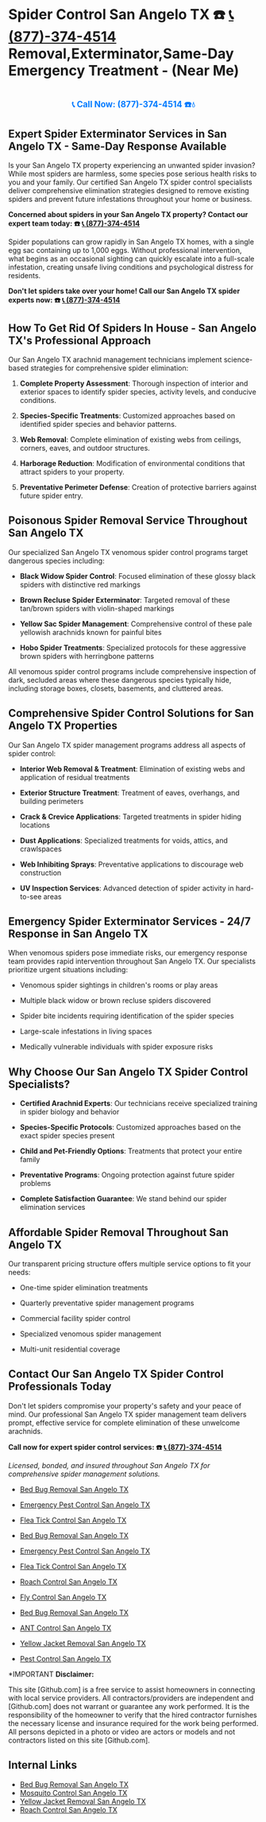 # Spider Control San Angelo TX ☎️ [📞 (877)-374-4514](https://pest-control-4514.netlify.app) Removal,Exterminator,Same-Day Emergency Treatment - (Near Me)
# 

<p align="center" style="font-size: 1.2em; font-weight: bold; margin: 20px 0;">
  <a href="https://pest-control-4514.netlify.app" target="_blank" style="color: #007BFF; text-decoration: none;">📞 Call Now: (877)-374-4514 ☎️💧</a>
</p>

## Expert Spider Exterminator Services in San Angelo TX - Same-Day Response Available

Is your San Angelo TX property experiencing an unwanted spider invasion? While most spiders are harmless, some species pose serious health risks to you and your family. Our certified San Angelo TX spider control specialists deliver comprehensive elimination strategies designed to remove existing spiders and prevent future infestations throughout your home or business.

**Concerned about spiders in your San Angelo TX property? Contact our expert team today: ☎️ [📞 (877)-374-4514](https://pest-control-4514.netlify.app)**

Spider populations can grow rapidly in San Angelo TX homes, with a single egg sac containing up to 1,000 eggs. Without professional intervention, what begins as an occasional sighting can quickly escalate into a full-scale infestation, creating unsafe living conditions and psychological distress for residents.

**Don't let spiders take over your home! Call our San Angelo TX spider experts now: ☎️ [📞 (877)-374-4514](https://pest-control-4514.netlify.app)**

## How To Get Rid Of Spiders In House - San Angelo TX's Professional Approach

Our San Angelo TX arachnid management technicians implement science-based strategies for comprehensive spider elimination:

1. **Complete Property Assessment**: Thorough inspection of interior and exterior spaces to identify spider species, activity levels, and conducive conditions.

2. **Species-Specific Treatments**: Customized approaches based on identified spider species and behavior patterns.

3. **Web Removal**: Complete elimination of existing webs from ceilings, corners, eaves, and outdoor structures.

4. **Harborage Reduction**: Modification of environmental conditions that attract spiders to your property.

5. **Preventative Perimeter Defense**: Creation of protective barriers against future spider entry.

## Poisonous Spider Removal Service Throughout San Angelo TX

Our specialized San Angelo TX venomous spider control programs target dangerous species including:

- **Black Widow Spider Control**: Focused elimination of these glossy black spiders with distinctive red markings

- **Brown Recluse Spider Exterminator**: Targeted removal of these tan/brown spiders with violin-shaped markings

- **Yellow Sac Spider Management**: Comprehensive control of these pale yellowish arachnids known for painful bites

- **Hobo Spider Treatments**: Specialized protocols for these aggressive brown spiders with herringbone patterns

All venomous spider control programs include comprehensive inspection of dark, secluded areas where these dangerous species typically hide, including storage boxes, closets, basements, and cluttered areas.

## Comprehensive Spider Control Solutions for San Angelo TX Properties

Our San Angelo TX spider management programs address all aspects of spider control:

- **Interior Web Removal & Treatment**: Elimination of existing webs and application of residual treatments

- **Exterior Structure Treatment**: Treatment of eaves, overhangs, and building perimeters

- **Crack & Crevice Applications**: Targeted treatments in spider hiding locations

- **Dust Applications**: Specialized treatments for voids, attics, and crawlspaces

- **Web Inhibiting Sprays**: Preventative applications to discourage web construction

- **UV Inspection Services**: Advanced detection of spider activity in hard-to-see areas

## Emergency Spider Exterminator Services - 24/7 Response in San Angelo TX

When venomous spiders pose immediate risks, our emergency response team provides rapid intervention throughout San Angelo TX. Our specialists prioritize urgent situations including:

- Venomous spider sightings in children's rooms or play areas

- Multiple black widow or brown recluse spiders discovered

- Spider bite incidents requiring identification of the spider species

- Large-scale infestations in living spaces

- Medically vulnerable individuals with spider exposure risks

## Why Choose Our San Angelo TX Spider Control Specialists?

- **Certified Arachnid Experts**: Our technicians receive specialized training in spider biology and behavior

- **Species-Specific Protocols**: Customized approaches based on the exact spider species present

- **Child and Pet-Friendly Options**: Treatments that protect your entire family

- **Preventative Programs**: Ongoing protection against future spider problems

- **Complete Satisfaction Guarantee**: We stand behind our spider elimination services

## Affordable Spider Removal Throughout San Angelo TX

Our transparent pricing structure offers multiple service options to fit your needs:

- One-time spider elimination treatments

- Quarterly preventative spider management programs

- Commercial facility spider control

- Specialized venomous spider management

- Multi-unit residential coverage

## Contact Our San Angelo TX Spider Control Professionals Today

Don't let spiders compromise your property's safety and your peace of mind. Our professional San Angelo TX spider management team delivers prompt, effective service for complete elimination of these unwelcome arachnids.

**Call now for expert spider control services: ☎️ [📞 (877)-374-4514](https://pest-control-4514.netlify.app)**

*Licensed, bonded, and insured throughout San Angelo TX for comprehensive spider management solutions.*


- [Bed Bug Removal San Angelo TX](https://github.com/allyoucaneatsushiin/plumbing-texas/blob/main/Bed-Bug-Removal-San-Angelo-TX-877-374-4514-Exterminator-Same-Day-Emergency-Treatment-Near-Me.md)
- [Emergency Pest Control San Angelo TX](https://github.com/allyoucaneatsushiin/plumbing-texas/blob/main/Emergency-Pest-Control-San-Angelo-TX-877-374-4514-24-7-Fast-Response-Near-Me.md)
- [Flea Tick Control San Angelo TX](https://github.com/allyoucaneatsushiin/plumbing-texas/blob/main/Flea-Tick-Control-San-Angelo-TX-877-374-4514-Removal-Exterminator-Same-Day-Emergency-Treatment-Near-Me.md)


- [Bed Bug Removal San Angelo TX](https://github.com/allyoucaneatsushiin/plumbing-texas/blob/main/Bed-Bug-Removal-San-Angelo-TX-877-374-4514-Exterminator-Same-Day-Emergency-Treatment-Near-Me.md)
- [Emergency Pest Control San Angelo TX](https://github.com/allyoucaneatsushiin/plumbing-texas/blob/main/Emergency-Pest-Control-San-Angelo-TX-877-374-4514-24-7-Fast-Response-Near-Me.md)
- [Flea Tick Control San Angelo TX](https://github.com/allyoucaneatsushiin/plumbing-texas/blob/main/Flea-Tick-Control-San-Angelo-TX-877-374-4514-Removal-Exterminator-Same-Day-Emergency-Treatment-Near-Me.md)


- [Roach Control San Angelo TX](https://github.com/allyoucaneatsushiin/plumbing-texas/blob/main/Roach-Control-San-Angelo-TX-877-374-4514-Removal-Exterminator-Same-Day-Emergency-Treatment-Near-Me.md)
- [Fly Control San Angelo TX](https://github.com/allyoucaneatsushiin/plumbing-texas/blob/main/Fly-Control-San-Angelo-TX-877-374-4514-Prevention-Same-Day-Emergency-Treatment-Near-Me.md)
- [Bed Bug Removal San Angelo TX](https://github.com/allyoucaneatsushiin/plumbing-texas/blob/main/Bed-Bug-Removal-San-Angelo-TX-877-374-4514-Exterminator-Same-Day-Emergency-Treatment-Near-Me.md)


- [ANT Control San Angelo TX](https://github.com/allyoucaneatsushiin/plumbing-texas/blob/main/ANT-Control-San-Angelo-TX-877-374-4514-Prevention-Extermination-Same-Day-Emergency-Treatment-Near-Me.md)
- [Yellow Jacket Removal San Angelo TX](https://github.com/allyoucaneatsushiin/plumbing-texas/blob/main/Yellow-Jacket-Removal-San-Angelo-TX-877-374-4514-Exterminator-Same-Day-Emergency-Treatment-Near-Me.md)
- [Pest Control San Angelo TX](https://github.com/allyoucaneatsushiin/plumbing-texas/blob/main/Pest-Control-San-Angelo-TX-877-374-4514-Exterminator-Same-Day-Emergency-Treatment-Near-Me.md)


*IMPORTANT **Disclaimer:**  

This site [Github.com] is a free service to assist homeowners in connecting with local service providers. All contractors/providers are independent and [Github.com] does not warrant or guarantee any work performed. It is the responsibility of the homeowner to verify that the hired contractor furnishes the necessary license and insurance required for the work being performed. All persons depicted in a photo or video are actors or models and not contractors listed on this site [Github.com].


## Internal Links
- [Bed Bug Removal San Angelo TX](https://github.com/allyoucaneatsushiin/plumbing-texas/blob/main/Bed-Bug-Removal-San-Angelo-TX-877-374-4514-Exterminator-Same-Day-Emergency-Treatment-Near-Me.md)
- [Mosquito Control San Angelo TX](https://github.com/allyoucaneatsushiin/plumbing-texas/blob/main/Mosquito-Control-San-Angelo-TX-877-374-4514-Exterminator-Same-Day-Emergency-Treatment-Near-Me.md)
- [Yellow Jacket Removal San Angelo TX](https://github.com/allyoucaneatsushiin/plumbing-texas/blob/main/Yellow-Jacket-Removal-San-Angelo-TX-877-374-4514-Exterminator-Same-Day-Emergency-Treatment-Near-Me.md)
- [Roach Control San Angelo TX](https://github.com/allyoucaneatsushiin/plumbing-texas/blob/main/Roach-Control-San-Angelo-TX-877-374-4514-Removal-Exterminator-Same-Day-Emergency-Treatment-Near-Me.md)
